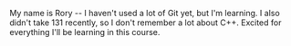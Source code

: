 My name is Rory -- I haven't used a lot of Git yet, but I'm learning. I also didn't take 131 recently, so I don't remember a lot about C++. Excited for everything I'll be learning in this course.